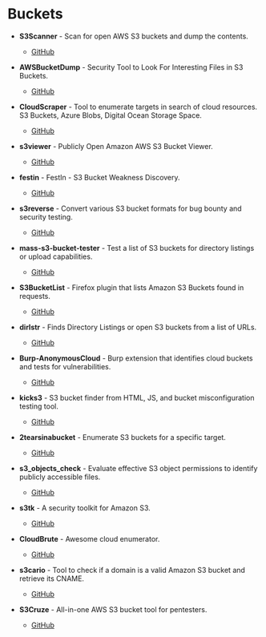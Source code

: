 # Buckets

- **S3Scanner** - Scan for open AWS S3 buckets and dump the contents.
  - [GitHub](https://github.com/sa7mon/S3Scanner)

- **AWSBucketDump** - Security Tool to Look For Interesting Files in S3 Buckets.
  - [GitHub](https://github.com/jordanpotti/AWSBucketDump)

- **CloudScraper** - Tool to enumerate targets in search of cloud resources. S3 Buckets, Azure Blobs, Digital Ocean Storage Space.
  - [GitHub](https://github.com/jordanpotti/CloudScraper)

- **s3viewer** - Publicly Open Amazon AWS S3 Bucket Viewer.
  - [GitHub](https://github.com/SharonBrizinov/s3viewer)

- **festin** - FestIn - S3 Bucket Weakness Discovery.
  - [GitHub](https://github.com/cr0hn/festin)

- **s3reverse** - Convert various S3 bucket formats for bug bounty and security testing.
  - [GitHub](https://github.com/hahwul/s3reverse)

- **mass-s3-bucket-tester** - Test a list of S3 buckets for directory listings or upload capabilities.
  - [GitHub](https://github.com/random-robbie/mass-s3-bucket-tester)

- **S3BucketList** - Firefox plugin that lists Amazon S3 Buckets found in requests.
  - [GitHub](https://github.com/AlecBlance/S3BucketList)

- **dirlstr** - Finds Directory Listings or open S3 buckets from a list of URLs.
  - [GitHub](https://github.com/cybercdh/dirlstr)

- **Burp-AnonymousCloud** - Burp extension that identifies cloud buckets and tests for vulnerabilities.
  - [GitHub](https://github.com/codewatchorg/Burp-AnonymousCloud)

- **kicks3** - S3 bucket finder from HTML, JS, and bucket misconfiguration testing tool.
  - [GitHub](https://github.com/abuvanth/kicks3)

- **2tearsinabucket** - Enumerate S3 buckets for a specific target.
  - [GitHub](https://github.com/Revenant40/2tearsinabucket)

- **s3_objects_check** - Evaluate effective S3 object permissions to identify publicly accessible files.
  - [GitHub](https://github.com/nccgroup/s3_objects_check)

- **s3tk** - A security toolkit for Amazon S3.
  - [GitHub](https://github.com/ankane/s3tk)

- **CloudBrute** - Awesome cloud enumerator.
  - [GitHub](https://github.com/0xsha/CloudBrute)

- **s3cario** - Tool to check if a domain is a valid Amazon S3 bucket and retrieve its CNAME.
  - [GitHub](https://github.com/0xspade/s3cario)

- **S3Cruze** - All-in-one AWS S3 bucket tool for pentesters.
  - [GitHub](https://github.com/JR0ch17/S3Cruze)
